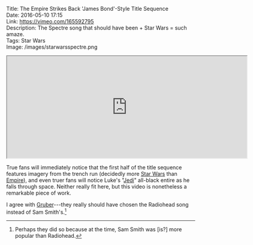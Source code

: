 Title: The Empire Strikes Back 'James Bond'-Style Title Sequence  
Date: 2016-05-10 17:15  
Link: https://vimeo.com/165592795  
Description: The Spectre song that should have been + Star Wars = such amaze.  
Tags: Star Wars  
Image: /images/starwarsspectre.png  

<iframe class="radius" src="https://player.vimeo.com/video/165592795?byline=0&portrait=0" width="640" height="272" allowfullscreen></iframe>

True fans will immediately notice that the first half of the title sequence features imagery from the trench run (decidedly more [Star Wars][1] than [Empire][2]), and even truer fans will notice Luke's "[Jedi][3]" all-black entire as he falls through space. Neither really fit here, but this video is nonetheless a remarkable piece of work.

I agree with [Gruber][4]---they really should have chosen the Radiohead song instead of Sam Smith's.[^1]

[^1]: Perhaps they did so because at the time, Sam Smith was [is?] more popular than Radiohead.

[1]: https://en.wikipedia.org/wiki/Star_Wars_(film) "Wikipedia: Star Wars"
[2]: https://en.wikipedia.org/wiki/The_Empire_Strikes_Back "Wikipedia: The Empire Strikes Back"
[3]: https://en.wikipedia.org/wiki/Return_of_the_Jedi "Wikipedia: Return of the Jedi"
[4]: http://daringfireball.net/linked/2016/05/10/bond-empire-radiohead "John Gruber's link to this video"